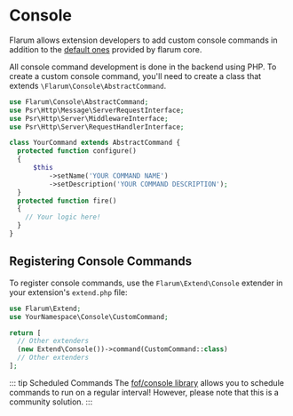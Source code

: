 # Console

Flarum allows extension developers to add custom console commands in addition to the [default ones](../console.md) provided by flarum core.

All console command development is done in the backend using PHP. To create a custom console command, you'll need to create a class that extends `\Flarum\Console\AbstractCommand`.

```php
use Flarum\Console\AbstractCommand;
use Psr\Http\Message\ServerRequestInterface;
use Psr\Http\Server\MiddlewareInterface;
use Psr\Http\Server\RequestHandlerInterface;

class YourCommand extends AbstractCommand {
  protected function configure()
  {
      $this
          ->setName('YOUR COMMAND NAME')
          ->setDescription('YOUR COMMAND DESCRIPTION');
  }
  protected function fire()
  {
    // Your logic here!
  }
}
```

## Registering Console Commands

To register console commands, use the `Flarum\Extend\Console` extender in your extension's `extend.php` file:

```php
use Flarum\Extend;
use YourNamespace\Console\CustomCommand;

return [
  // Other extenders
  (new Extend\Console())->command(CustomCommand::class)
  // Other extenders
];
```

::: tip Scheduled Commands The [fof/console library](https://github.com/FriendsOfFlarum/console) allows you to schedule commands to run on a regular interval! However, please note that this is a community solution. :::
